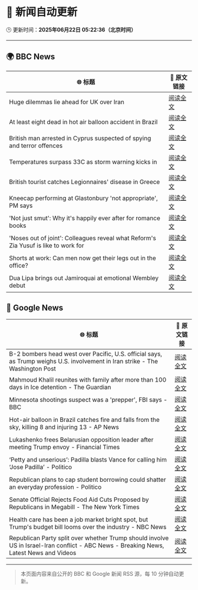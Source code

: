 # 🧠 新闻自动更新

🕒 更新时间：**2025年06月22日 05:22:36（北京时间）**

---

## 🌍 BBC News

| 🌐 标题 | 🔗 原文链接 |
|--------|-------------|
| Huge dilemmas lie ahead for UK over Iran | [阅读全文](https://www.bbc.com/news/articles/c3vdkk5gp1qo) |
| At least eight dead in hot air balloon accident in Brazil | [阅读全文](https://www.bbc.com/news/articles/c17w04wxwpxo) |
| British man arrested in Cyprus suspected of spying and terror offences | [阅读全文](https://www.bbc.com/news/articles/c628jy5rg78o) |
| Temperatures surpass 33C as storm warning kicks in | [阅读全文](https://www.bbc.com/news/articles/cg5z78nyglpo) |
| British tourist catches Legionnaires' disease in Greece | [阅读全文](https://www.bbc.com/news/articles/cpvjnyw47kro) |
| Kneecap performing at Glastonbury 'not appropriate', PM says | [阅读全文](https://www.bbc.com/news/articles/cg5z26dpgd7o) |
| 'Not just smut': Why it's happily ever after for romance books | [阅读全文](https://www.bbc.com/news/articles/c75r6kq2pdwo) |
| 'Noses out of joint': Colleagues reveal what Reform's Zia Yusuf is like to work for | [阅读全文](https://www.bbc.com/news/articles/c991epp257lo) |
| Shorts at work: Can men now get their legs out in the office? | [阅读全文](https://www.bbc.com/news/articles/crlj0g43n18o) |
| Dua Lipa brings out Jamiroquai at emotional Wembley debut | [阅读全文](https://www.bbc.com/news/articles/c98wdj5peyko) |

## 📰 Google News

| 🌐 标题 | 🔗 原文链接 |
|--------|-------------|
| B-2 bombers head west over Pacific, U.S. official says, as Trump weighs U.S. involvement in Iran strike - The Washington Post | [阅读全文](https://news.google.com/rss/articles/CBMiigFBVV95cUxPWHZaTnhPcldmZ29GVG9ZNy05b28zdG5YaXBlQlNnYUpsUlBDUkFPeUpZbTVlWk16eHFyLTJVRjhaRXVJcVo1Q2VRTjlfYUpZTVh5UEVHRnpheWZoQ2U4SnVLYzZxWTg1TUxWZGxDcklRcTl3X01ld3phQk9tSkVzUG9YNTBKamZ0Unc?oc=5) |
| Mahmoud Khalil reunites with family after more than 100 days in Ice detention - The Guardian | [阅读全文](https://news.google.com/rss/articles/CBMihAFBVV95cUxOcVM2aklpbmxxbWhieS1DWmVGRHNLT0NHaENxTlhIZnhjdFNVbUNhU1FGOXlZYllqcVNfalpyVnhJdzJ1VmZyWTFPcXNtVGY5ekdBQ1NwZlFPMlNlbDEwZzZBaE5vc1lFcXVQWm8zZnpWc0FsT1lkTWdobDlvdm1SMjljYVA?oc=5) |
| Minnesota shootings suspect was a 'prepper', FBI says - BBC | [阅读全文](https://news.google.com/rss/articles/CBMiWkFVX3lxTFBTQTRxdkFPWHY2WGxlX3lWLXdkYU1yQ0dUWVEtVUtRYkM2cmE0UDZFOU02Q1hQRjlrV085cjM5WDRWUWpPZmRNSGd0ZFNsVTNDOG5jQkxLS0poUdIBX0FVX3lxTE80QnFmUWk1VTlscDIxX3hoM2dVQWhqZW9DSmV4VUtfazdNZC1feXJnVXBoSHlYVWFpNEJ1UHJCQjdjSFRQWG5ZMlJ5c0FBdkxWV0dVLUYyZm1xV3dlRjBF?oc=5) |
| Hot-air balloon in Brazil catches fire and falls from the sky, killing 8 and injuring 13 - AP News | [阅读全文](https://news.google.com/rss/articles/CBMihgFBVV95cUxQYWdUUG1qazVXVV9aTDFlR3o5Q3hHa1JwTkZNOG9aUzlialU2emNQZDFFWHJ5ZVNpeWl0dDJ2M0Yzb0MyaFZjY1BqZWgtdzV3UFo0eVBKN2xlZTMxNnN5YWk3alVwbE1peVJjYVkyMTRMc3RPdE91bzhVdU5tMEVMbTJ1enN3UQ?oc=5) |
| Lukashenko frees Belarusian opposition leader after meeting Trump envoy - Financial Times | [阅读全文](https://news.google.com/rss/articles/CBMicEFVX3lxTE9zS0NLUEFCOEdkZEViUXpiQV9qajRna09nblNRYlYybmdiTl8wUHo3UjZXTzNkRzhFc0dobWkxb2x0WFpsa0txMXhsYmk2NG94bk03RHQyLTAxM3ptWHNKZFdOWUpmdUpPRFlqQlVrSHE?oc=5) |
| ‘Petty and unserious’: Padilla blasts Vance for calling him ‘Jose Padilla’ - Politico | [阅读全文](https://news.google.com/rss/articles/CBMigwFBVV95cUxQLUhYY2pjTzNNdmI0aHJJbm5NSkVPQTdKNE9Sc1lPRzh2Rmh1bzlremNORmdnXy1XTkg5LUdYZWFOcHA5V3RPYTJWcXFOdU1sMHZvX01hNzBUOUN1aW8zRm9FYkZiYU5KRnktTksyalNpM0N4WkJ2WkFmNUxva0VLVDlQcw?oc=5) |
| Republican plans to cap student borrowing could shatter an everyday profession - Politico | [阅读全文](https://news.google.com/rss/articles/CBMikgFBVV95cUxNUUpZTG16dXVQdzNZaF9xQXhJNGpXeHV5eDA3Z2swZ09XQVdVMmFpRERwOWx0N3BJMzM2Sjk1VllRZk5UeEV2aTFhWGI1cDRWbkdTSEJuR3MteFh6aGFmSVIzRE92M1ZYc2lfalVYVXdQc2NIZDcwRVNKSkZTdk9SS25WNWsyTW53dFpWLVlfVmkwdw?oc=5) |
| Senate Official Rejects Food Aid Cuts Proposed by Republicans in Megabill - The New York Times | [阅读全文](https://news.google.com/rss/articles/CBMigAFBVV95cUxOSWdHeFZxcEFBNl9CVTBvQ0xfTmFHc2RxbGZjUE90a2RYOVgxZFl6aERNOWJrUTZEUzZaVlFZYTJiakMwWlkxN01TN1liQUdBQ2xHTVN5MVczbVc5T3phbVFJejdVRHJscXk3aFZlRHRRT1VKV3J4V3dVZUlQYUpVQQ?oc=5) |
| Health care has been a job market bright spot, but Trump's budget bill looms over the industry - NBC News | [阅读全文](https://news.google.com/rss/articles/CBMizgFBVV95cUxPWnRYSXU0eXBBd1g2TE03TVBoaFNaeEpaRk5hQW9QVVlJRlQyQ0hYMnFkeGNscm9qdnZ6T1FEcnNLbFhCT0MtNm8wSmQxcU0zU2xsRmZXd0tjblFabWdFbnAwejhCN05lQWJiNFFFYWhZUUxrdFRWckw4YUwzVUQwakVXZjJQYUpqd25FczFnRXg5eGdZU0hWZUJ0UUpvRmxlQ291eFlRRmFqTkVkMmJEakczTE1hZ01md1ZqejQ5Q1FuTDg5aWkzZXNfNXJPQdIBVkFVX3lxTFBYR3FTWTk5aHhaUXpRY2c3VDVCSjBNQzRBVnR6V09HdEdtQzQxek1TNzVnM1BKeTdCSTREUTRteFlPbXVJQm1YNUhPR1MxMElMd1ZPRWhn?oc=5) |
| Republican Party split over whether Trump should involve US in Israel-Iran conflict - ABC News - Breaking News, Latest News and Videos | [阅读全文](https://news.google.com/rss/articles/CBMipAFBVV95cUxNX3hzY010MG93TXJnUjZIcnhKZkhMVDZTLVRxeXZNdzBOanhJSEk0RW1GNzd2ako5cHR3QU1fWEdUeW1jTG5ZYTZHQXM2aUtsT1dPMU0zREN5aklPUmpJLXB1dkNmWFk4RkFuTGdrRm5fZFdYejhxSDVqLXA2OUxTQnNreXlYdUNFTVVrWXhCYkZUdkdxazFkNWEyOE1vaU42ZnJvWNIBqgFBVV95cUxPdVd4VHJiMm9scE8yZlhRWWFWLXo5NlJMM2R5QWVxeVdHNHBtR19WV19FVTlDSmxNd29BNF9Ha0gyMzdfUDlpdmhuUS1yNC1IQ2ppYWJxU3QwbWNrSnBGQVhCaUtXMVdRMDZYQmtfVTFQaG1tQlBKQjlCeWNZQWRaSzU2YllNczh3UFBOM2d3b0hWaVp1M0VmWlJxUDZ4X1FTazE3VnhyZkhCQQ?oc=5) |

---
> 本页面内容来自公开的 BBC 和 Google 新闻 RSS 源，每 10 分钟自动更新。